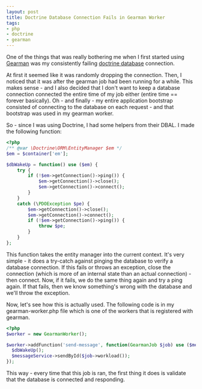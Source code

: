```yaml
---
layout: post
title: Doctrine Database Connection Fails in Gearman Worker
tags:
- php
- doctrine
- gearman
---
```

One of the things that was really bothering me when I first started using [Gearman](http://gearman.org/) was my consistently failing [doctrine database](http://www.doctrine-project.org/) connection.

At first it seemed like it was randomly dropping the connection.  Then, I noticed that it was after the gearman job had been running for a while.  This makes sense - and I also decided that I don't want to keep a database connection connected the entire time of my job either (entire time == forever basically).  Oh - and finally - my entire application bootstrap consisted of connecting to the database on each request - and that bootstrap was used in my gearman worker.

So - since I was using Doctrine, I had some helpers from their DBAL. I made the following function:

```php 
<?php
/** @var \Doctrine\ORM\EntityManager $em */
$em = $container['em'];

$dbWakeUp = function() use ($em) {
    try {
        if (!$em->getConnection()->ping()) {
            $em->getConnection()->close();
            $em->getConnection()->connect();
        }
    }
    catch (\PDOException $pe) {
        $em->getConnection()->close();
        $em->getConnection()->connect();
        if (!$em->getConnection()->ping()) {
            throw $pe;
        }
    }
};
```

This function takes the entity manager into the current context.  It's very simple - it does a try-catch against pinging the database to verify a database connection.  If this fails or throws an exception, close the connection (which is more of an internal state than an actual connection) - then connect.  Now, if it fails, we do the same thing again and try a ping again.  If that fails, then we know something's wrong with the database and we'll throw the exception.

Now, let's see how this is actually used.  The following code is in my gearman-worker.php file which is one of the workers that is registered with gearman.

```php
<?php
$worker = new GearmanWorker();

$worker->addFunction('send-message', function(GearmanJob $job) use ($messageService) {
  $dbWakeUp();
  $messageService->sendById($job->workload());
});
```

This way - every time that this job is ran, the first thing it does is validate that the database is connected and responding. 